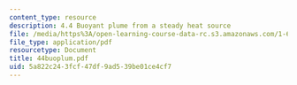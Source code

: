 ```yaml
---
content_type: resource
description: 4.4 Buoyant plume from a steady heat source
file: /media/https%3A/open-learning-course-data-rc.s3.amazonaws.com/1-63-advanced-fluid-dynamics-of-the-environment-fall-2002/5a822c243fcf47df9ad539be01ce4cf7_44buoplum.pdf
file_type: application/pdf
resourcetype: Document
title: 44buoplum.pdf
uid: 5a822c24-3fcf-47df-9ad5-39be01ce4cf7
---
```

